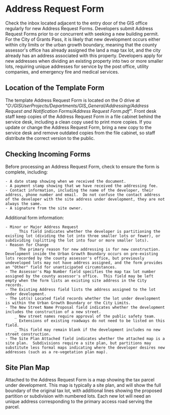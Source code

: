 # Address Request Form

Check the inbox located adjacent to the entry door of the GIS office regularly for new Address Request Forms.  Developers submit Address Request Forms prior to or concurrent with seeking a new building permit.  For the City of Grants Pass, it is likely that new development occurs either within city limits or the urban growth boundary, meaning that the county assessor's office has already assigned the land a map tax lot, and the city already has an address associated with this property.  Developers apply for new addresses when dividing an existing property into two or more smaller lots, requiring unique addresses for service by the post office, utility companies, and emergency fire and medical services.

## Location of the Template Form

The template Address Request Form is located on the O drive at *"O:/GISUserProjects/Departments/GIS_General/Addressing/Address Request and Notification Forms/Address Request Form.pdf"*. Front desk staff keep copies of the Address Request Form in a file cabinet behind the service desk, including a clean copy used to print more copies.  If you update or change the Address Request Form, bring a new copy to the service desk and remove outdated copies from the file cabinet, so staff distribute the correct version to the public.

## Checking Incoming Forms

Before processing an Address Request Form, check to ensure the form is complete, including:

    - A date stamp showing when we received the document.
    - A payment stamp showing that we have received the addressing fee.  
    - Contact information, including the name of the developer, their address, phone number and email.  Do not confuse the contact address of the developer with the site address under development, they are not always the same.
    - A signature from the site owner.

Additional form information:

    - Minor or Major Address Request
        _ This field indicates whether the developer is partitioning the existing lot (dividing the lot into three smaller lots or fewer), or subdividing (splitting the lot into four or more smaller lots).
    - Reason for Change 
        _ The primary reason for new addressing is for new construction.  Development inside the Urban Growth Boundary occurs on pre-existing lots recorded by the county assessor's office, but previously undeveloped lots may not have address assigned, and the form provides an "Other" field for unanticipated circumstances.
    - The Assessor's Map Number field specifies the map tax lot number assigned by the county assessor's office.  This field may be left empty when the form lists an existing site address in the City records.
    - The Existing Address field lists the address assigned to the lot under development.
    - The Lot(s) Located field records whether the lot under development is within the Urban Growth Boundary or the City Limits.
    - The New Street Name Proposal field indicates whether the development includes the construction of a new street.
        _ New street names require approval of the public safety team.
        _ Extensions of existing roadways do not need to be listed on this field.
        _ This field may remain blank if the development includes no new street construction.
    - The Site Plan Attached field indicates whether the attached map is a site plan.  Subdivisions require a site plan, but partitions may substitute less formal maps indicating where the developer desires new addresses (such as a re-vegetation plan map).

## Site Plan Map

Attached to the Address Request Form is a map showing the tax parcel under development.  This map is typically a site plan, and will show the full boundary of the original tax lot, with additional lines showing the proposed partition or subdivision with numbered lots.  Each new lot will need an unique address corresponding to the primary access road serving the parcel.
    
